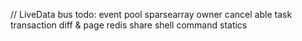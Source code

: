 // LiveData bus todo: event pool sparsearray owner
cancel able task transaction
diff & page
redis share
shell command
statics